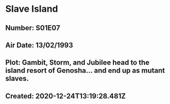 # Slave Island
## Number: S01E07
## Air Date: 13/02/1993
## Plot: Gambit, Storm, and Jubilee head to the island resort of Genosha... and end up as mutant slaves.
## Created: 2020-12-24T13:19:28.481Z